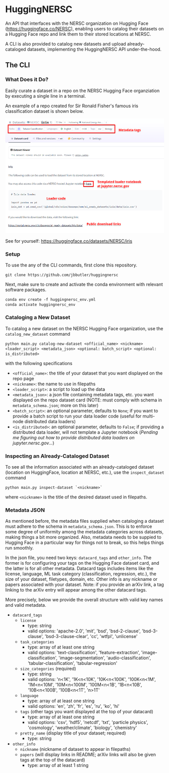 # HuggingNERSC

An API that interfaces with the NERSC organization on Hugging Face (https://huggingface.co/NERSC), enabling users to catalog their datasets on a Hugging Face repo and link them to their stored locations at NERSC.

A CLI is also provided to catalog new datasets and upload already-cataloged datasets, implementing the HuggingNERSC API under-the-hood.

## The CLI

### What Does it Do?

Easily curate a dataset in a repo on the NERSC Hugging Face organziation by executing a single line in a terminal. 

An example of a repo created for Sir Ronald Fisher's famous iris classification dataset is shown below.

![Example of iris classification dataset repo.](images/iris_example_annotated.png)

See for yourself: https://huggingface.co/datasets/NERSC/iris

### Setup
To use the any of the CLI commands, first clone this repository.
```
git clone https://github.com/jbbutler/huggingnersc
```

Next, make sure to create and activate the conda environment with relevant software packages.
```
conda env create -f huggingnersc_env.yml
conda activate huggingnersc_env
```

### Cataloging a New Dataset
To catalog a new dataset on the NERSC Hugging Face organization, use the `catalog_new_dataset` command
```
python main.py catalog-new-dataset <official_name> <nickname> <loader_script> <metadata_json> <optional: batch_script> <optional: is_distributed>
```
with the following specifications
+ `<official_name>`: the title of your dataset that you want displayed on the repo page
+ `<nickname>`: the name to use in filepaths
+ `<loader_script>`: a script to load up the data
+ `<metadata_json>`: a json file containing metadata tags, etc. you want displayed on the repo dataset card (NOTE: must comply with schema in `metadata_schema.json`; more on this later)
+ `<batch_script>`: an optional parameter, defaults to `None`; if you want to provide a batch script to run your data loader code (useful for multi-node distributed data loaders)
+ `<is_distributed>`: an optional parameter, defaults to `False`; if providing a distributed data loader, will not template a Jupyter notebook (*Pending me figuring out how to provide distributed data loaders on jupyter.nersc.gov...*)

### Inspecting an Already-Cataloged Dataset
To see all the information associated with an already-cataloged dataset (location on HuggingFace, location at NERSC, etc.), use the `inspect_dataset` command
```
python main.py inspect-dataset `<nickname>` 
```
where `<nickname>` is the title of the desired dataset used in filepaths.

### Metadata JSON
As mentioned before, the metadata files supplied when cataloging a dataset must adhere to the schema in `metadata_schema.json`. This is to enforce some degree of uniformity among the metadata categories across datasets, making things a bit more organized. Also, metadata needs to be suppied to Hugging Face in a particular way for things not to break, so this helps things run smoothly.

In the json file, you need two keys: `datacard_tags` and `other_info`. The former is for configuring your tags on the Hugging Face dataset card, and the latter is for all other metadata. Datacard tags includes items like the license, language, ML task category (classification, regression, etc.), the size of your dataset, filetypes, domain, etc. Other info is any nickname or papers associated with your dataset. Note: if you provide an arXiv link, a tag linking to the arXiv entry will appear among the other datacard tags.

More precisely, below we provide the overall structure with valid key names and valid metadata.
+ `datacard_tags`
  - `license`
    - type: string
    - valid options: 'apache-2.0', 'mit', 'bsd', 'bsd-2-clause', 'bsd-3-clause', 'bsd-3-clause-clear', 'cc', 'wtfpl', 'unlicense'  
  - `task_categories`
    - type: array of at least one string
    - valid options: 'text-classification', 'feature-extraction', 'image-classification', 'image-segmentation', 'audio-classification', 'tabular-classification', 'tabular-regression'
  - `size_categories` (required)
    - type: string
    - valid options: 'n<1K', '1K<n<10K', '10K<n<100K', '100K<n<1M', '1M<n<10M', '10M<n<100M', '100M<n<1B', '1B<n<10B', '10B<n<100B', '100B<n<1T', 'n>1T'  
  - `language`
    - type: array of at least one string
    - valid options: 'en', 'zh', 'fr', 'es', 'ru', 'ko', 'hi'
  - `tags` (other tags you want displayed at the top of your datacard)
    - type: array of at least one string
    - valid options: 'csv', 'hdf5', 'netcdf', 'txt', 'particle physics', 'cosmology', 'weather/climate', 'biology', 'chemistry'
  - `pretty_name` (display title of your dataset; required)
    - type: string
+ `other_info`
  - `nickname` (nickname of dataset to appear in filepaths)
  - `papers` (will display links in README; arXiv links will also be given tags at the top of the datacard)
    - type: array of at least 1 string 
